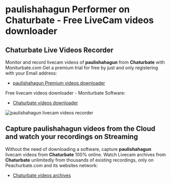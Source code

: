 # paulishahagun Performer on Chaturbate - Free LiveCam videos downloader

## Chaturbate Live Videos Recorder

Monitor and record livecam videos of **paulishahagun** from **Chaturbate** with Moniturbate.com
Get a premium trial for free by just and only registering with your Email address:
* [paulishahagun Premium videos downloader](https://moniturbate.com/request-demo-licence-key.html)

Free livecam videos downloader - Moniturbate Software:
* [Chaturbate videos downloader](https://moniturbate.com/moniturbate-download-software.html)

![paulishahagun livecam videos recorder](https://peachurnet.com/templates/moniturbate-software.png)


## Capture paulishahagun videos from the Cloud and watch your recordings on Streaming

Without the need of downloading a software, capture **paulishahagun** livecam videos from **Chaturbate** 100% online.
Watch Livecam archives from **Chaturbate** unlimitedly from thousands of existing recordings, only on Peachurbate.com and its websites network:
* [Chaturbate videos archives](https://peachurnet.com/)